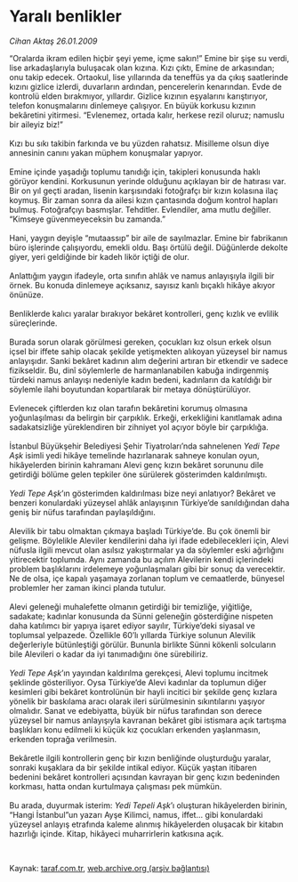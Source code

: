 # Yaralı benlikler

*Cihan Aktaş 26.01.2009*

<div class="taraf_structure_2col_1zq">
<div class="margen_n">



 <p>“Oralarda ikram edilen hiçbir şeyi yeme, içme sakın!” Emine bir şişe su verdi, lise arkadaşlarıyla buluşacak olan kızına. Kızı çıktı, Emine de arkasından; onu takip edecek. Ortaokul, lise yıllarında da teneffüs ya da çıkış saatlerinde kızını gizlice izlerdi, duvarların ardından, pencerelerin kenarından. Evde de kontrolü elden bırakmıyor, yıllardır. Gizlice kızının eşyalarını karıştırıyor, telefon konuşmalarını dinlemeye çalışıyor. En büyük korkusu kızının bekâretini yitirmesi. “Evlenemez, ortada kalır, herkese rezil oluruz; namuslu bir aileyiz biz!” <br/><br/>Kızı bu sıkı takibin farkında ve bu yüzden rahatsız. Misilleme olsun diye annesinin canını yakan müphem konuşmalar yapıyor. <br/><br/>Emine içinde yaşadığı toplumu tanıdığı için, takipleri konusunda haklı görüyor kendini. Korkusunun yerinde olduğunu açıklayan bir de hatırası var. Bir on yıl geçti aradan, lisenin karşısındaki fotoğrafçı bir kızın kolasına ilaç koymuş. Bir zaman sonra da ailesi kızın çantasında doğum kontrol hapları bulmuş. Fotoğrafçıyı basmışlar. Tehditler. Evlendiler, ama mutlu değiller. “Kimseye güvenmeyeceksin bu zamanda.” <br/><br/>Hani, yaygın deyişle “mutaassıp” bir aile de sayılmazlar. Emine bir fabrikanın büro işlerinde çalışıyordu, emekli oldu. Başı örtülü değil. Düğünlerde dekolte giyer, yeri geldiğinde bir kadeh likör içtiği de olur. <br/><br/>Anlattığım yaygın ifadeyle, orta sınıfın ahlâk ve namus anlayışıyla ilgili bir örnek. Bu konuda dinlemeye açıksanız, sayısız kanlı bıçaklı hikâye akıyor önünüze. <br/><br/>Benliklerde kalıcı yaralar bırakıyor bekâret kontrolleri, genç kızlık ve evlilik süreçlerinde. <br/><br/>Burada sorun olarak görülmesi gereken, çocukları kız olsun erkek olsun içsel bir iffete sahip olacak şekilde yetişmekten alıkoyan yüzeysel bir namus anlayışıdır. Sanki bekâret kadının alım değerini artıran bir etkendir ve sadece fizikseldir. Bu, dinî söylemlerle de harmanlanabilen kabuğa indirgenmiş türdeki namus anlayışı nedeniyle kadın bedeni, kadınların da katıldığı bir söylemle ilahi boyutundan kopartılarak bir metaya dönüştürülüyor. <br/><br/>Evlenecek çiftlerden kız olan tarafın bekâretini korumuş olmasına yoğunlaşılması da belirgin bir çarpıklık. Erkeği, erkekliğini kanıtlamak adına sadakatsizliğe yüreklendiren bir zihniyet yol açıyor böyle bir çarpıklığa. <br/><br/>İstanbul Büyükşehir Belediyesi Şehir Tiyatroları’nda sahnelenen <i>Yedi Tepe Aşk</i> isimli yedi hikâye temelinde hazırlanarak sahneye konulan oyun, hikâyelerden birinin kahramanı Alevi genç kızın bekâret sorununu dile getirdiği bölüme gelen tepkiler öne sürülerek gösterimden kaldırılmıştı. <i><br/><br/>Yedi Tepe Aşk</i>’ın gösterimden kaldırılması bize neyi anlatıyor? Bekâret ve benzeri konulardaki yüzeysel ahlâk anlayışının Türkiye’de sanıldığından daha geniş bir nüfus tarafından paylaşıldığını. <br/><br/>Alevilik bir tabu olmaktan çıkmaya başladı Türkiye’de. Bu çok önemli bir gelişme. Böylelikle Aleviler kendilerini daha iyi ifade edebilecekleri için, Alevi nüfusla ilgili mevcut olan asılsız yakıştırmalar ya da söylemler eski ağırlığını yitirecektir toplumda. Aynı zamanda bu açılım Alevilerin kendi içlerindeki problem başlıklarını irdelemeye yoğunlaşmaları gibi bir sonuç da verecektir. Ne de olsa, içe kapalı yaşamaya zorlanan toplum ve cemaatlerde, bünyesel problemler her zaman ikinci planda tutulur. <br/><br/>Alevi geleneği muhalefette olmanın getirdiği bir temizliğe, yiğitliğe, sadakate; kadınlar konusunda da Sünni geleneğin gösterdiğine nispeten daha katılımcı bir yapıya işaret ediyor sayılır, Türkiye’deki siyasal ve toplumsal yelpazede. Özellikle 60’lı yıllarda Türkiye solunun Alevilik değerleriyle bütünleştiği görülür. Bununla birlikte Sünni kökenli solcuların bile Alevileri o kadar da iyi tanımadığını öne sürebiliriz. <i><br/><br/>Yedi Tepe Aşk</i>’ın yayından kaldırılma gerekçesi, Alevi toplumu incitmek şeklinde gösteriliyor. Oysa Türkiye’de Alevi kadınlar da toplumun diğer kesimleri gibi bekâret kontrolünün bir hayli incitici bir şekilde genç kızlara yönelik bir baskılama aracı olarak ileri sürülmesinin sıkıntılarını yaşıyor olmalıdır. Sanat ve edebiyatta, büyük bir nüfus tarafından son derece yüzeysel bir namus anlayışıyla kavranan bekâret gibi istismara açık tartışma başlıkları konu edilmeli ki küçük kız çocukları erkenden yaşlanmasın, erkenden toprağa verilmesin. <br/><br/>Bekâretle ilgili kontrollerin genç bir kızın benliğinde oluşturduğu yaralar, sonraki kuşaklara da bir şekilde intikal ediyor. Küçük yaştan itibaren bedenini bekâret kontrolleri açısından kavrayan bir genç kızın bedeninden korkması, hatta ondan kurtulmaya çalışması pek mümkün. <br/><br/>Bu arada, duyurmak isterim: <i>Yedi Tepeli Aşk</i>’ı oluşturan hikâyelerden birinin, “Hangi İstanbul”un yazarı Ayşe Kilimci, namus, iffet... gibi konulardaki yüzeysel anlayış etrafında kaleme alınmış hikâyelerden oluşacak bir kitabın hazırlığı içinde. Kitap, hikâyeci muharrirlerin katkısına açık.</p>

<br/>


<div id="taraf_not">
</div>

</div>


</div>

Kaynak: [taraf.com.tr](http://www.taraf.com.tr:80/makale/3728.htm), [web.archive.org (arşiv bağlantısı)](http://web.archive.org/web/20090501181502/http://www.taraf.com.tr:80/makale/3728.htm)
